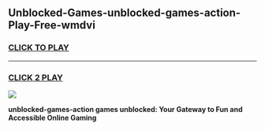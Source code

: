 
## Unblocked-Games-unblocked-games-action-Play-Free-wmdvi
<h3>
<a href="https://premium76.site?title=unblocked-games-action&ref=15A">CLICK TO PLAY</a></h3>
<hr>

<h3>
<a href="https://premium76.site?title=unblocked-games-action&ref=15A">CLICK 2 PLAY</a>
  
</h3>

<a href="https://premium76.site?title=unblocked-games-action&ref=15A"><img src="https://clearcache.store/games.png"></a>


**unblocked-games-action games unblocked: Your Gateway to Fun and Accessible Online Gaming**
